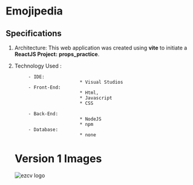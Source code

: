 # Emojipedia

## Specifications

1. Architecture: This web application was created using  **vite** to initiate a **ReactJS Project:** **props_practice**.

3. Technology Used :

            - IDE:
                               * Visual Studios
            - Front-End:
                               * Html,
                               * Javascript
                               * CSS

            - Back-End:
                               * NodeJS
                               * npm
            - Database:
                               * none



   # Version 1 Images

   ![ezcv logo](https://github.com/LemuelBenitez/Emojipedia/blob/main/Screenshot%202024-06-04%20at%2012.22.37%E2%80%AFPM.png)
